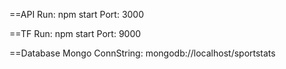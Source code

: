 ==API
Run: npm start
Port: 3000

==TF
Run: npm start
Port: 9000

==Database
Mongo ConnString: mongodb://localhost/sportstats